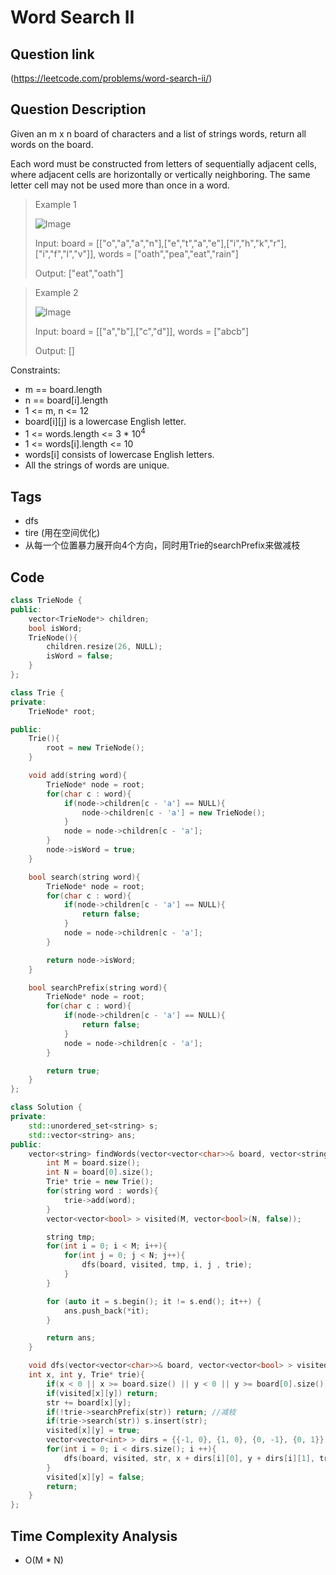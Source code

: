 # Word Search II

## Question link
(https://leetcode.com/problems/word-search-ii/)

## Question Description
Given an m x n board of characters and a list of strings words, return all words on the board.

Each word must be constructed from letters of sequentially adjacent cells, where adjacent cells are horizontally or vertically neighboring. The same letter cell may not be used more than once in a word.

> Example 1
>
>![Image](https://assets.leetcode.com/uploads/2020/11/07/search1.jpg)
>
> Input: board = [["o","a","a","n"],["e","t","a","e"],["i","h","k","r"],["i","f","l","v"]], words = ["oath","pea","eat","rain"]
>
> Output: ["eat","oath"]

> Example 2
>
>![Image](https://assets.leetcode.com/uploads/2020/11/07/search2.jpg)
>
> Input: board = [["a","b"],["c","d"]], words = ["abcb"]
>
> Output: []

Constraints:
- m == board.length
- n == board[i].length
- 1 <= m, n <= 12
- board[i][j] is a lowercase English letter.
- 1 <= words.length <= 3 * 10<sup>4</sup>
- 1 <= words[i].length <= 10
- words[i] consists of lowercase English letters.
- All the strings of words are unique.

## Tags
- dfs
- tire (用在空间优化)
- 从每一个位置暴力展开向4个方向，同时用Trie的searchPrefix来做减枝

## Code
```c++
class TrieNode {
public:
    vector<TrieNode*> children;
    bool isWord;
    TrieNode(){
        children.resize(26, NULL);
        isWord = false;
    }
};

class Trie {
private:
    TrieNode* root;

public:
    Trie(){
        root = new TrieNode();
    }

    void add(string word){
        TrieNode* node = root;
        for(char c : word){
            if(node->children[c - 'a'] == NULL){
                node->children[c - 'a'] = new TrieNode();
            }
            node = node->children[c - 'a'];
        }
        node->isWord = true;
    }

    bool search(string word){
        TrieNode* node = root;
        for(char c : word){
            if(node->children[c - 'a'] == NULL){
                return false;
            }
            node = node->children[c - 'a'];
        }

        return node->isWord;
    }

    bool searchPrefix(string word){
        TrieNode* node = root;
        for(char c : word){
            if(node->children[c - 'a'] == NULL){
                return false;
            }
            node = node->children[c - 'a'];
        }

        return true;
    }
};

class Solution {
private:
    std::unordered_set<string> s;
    std::vector<string> ans;
public:
    vector<string> findWords(vector<vector<char>>& board, vector<string>& words) {
        int M = board.size();
        int N = board[0].size();
        Trie* trie = new Trie();
        for(string word : words){
            trie->add(word);
        }
        vector<vector<bool> > visited(M, vector<bool>(N, false));

        string tmp;
        for(int i = 0; i < M; i++){
            for(int j = 0; j < N; j++){
                dfs(board, visited, tmp, i, j , trie);
            }
        }

        for (auto it = s.begin(); it != s.end(); it++) {
            ans.push_back(*it);
        }

        return ans;
    }

    void dfs(vector<vector<char>>& board, vector<vector<bool> > visited, string str, 
    int x, int y, Trie* trie){
        if(x < 0 || x >= board.size() || y < 0 || y >= board[0].size()) return;
        if(visited[x][y]) return;
        str += board[x][y];
        if(!trie->searchPrefix(str)) return; //减枝
        if(trie->search(str)) s.insert(str);
        visited[x][y] = true;
        vector<vector<int> > dirs = {{-1, 0}, {1, 0}, {0, -1}, {0, 1}};
        for(int i = 0; i < dirs.size(); i ++){
            dfs(board, visited, str, x + dirs[i][0], y + dirs[i][1], trie);
        }
        visited[x][y] = false;
        return;
    }
};
```

## Time Complexity Analysis
- O(M * N)